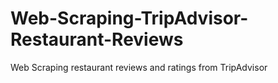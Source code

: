 # Web-Scraping-TripAdvisor-Restaurant-Reviews
Web Scraping restaurant reviews and ratings from TripAdvisor
